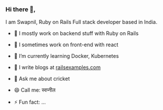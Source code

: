 ### Hi there 👋, 

I am Swapnil, Ruby on Rails Full stack developer based in India.

- 🔭 I mostly work on backend stuff with Ruby on Rails

- :tada: I sometimes work on front-end with react

- 🌱 I’m currently learning Docker, Kubernetes

- :rocket: I write blogs at [railsexamples.com](https://railsexamples.com)

- 💬 Ask me about cricket

- 😄 Call me: स्वप्नील

- ⚡ Fun fact: ...

<!--
**gourshete/gourshete** is a ✨ _special_ ✨ repository because its `README.md` (this file) appears on your GitHub profile.

Here are some ideas to get you started:

- 👯 I’m looking to collaborate on Docker, Kubernetes
- 🤔 I’m looking for help with ...
- 📫 How to reach me: ...

-->
